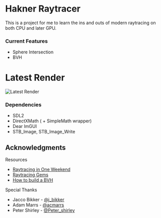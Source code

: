 # Hakner Raytracer
This is a project for me to learn the ins and outs of modern raytracing on both CPU and later GPU.

### Current Features
* Sphere Intersection
* BVH

# Latest Render

![Latest Render](../master/Hakner/Render.jpg?)

### Dependencies
* SDL2
* DirectXMath ( + SimpleMath wrapper)
* Dear ImGUI
* STB_Image, STB_Image_Write

## Acknowledgments

Resources
* [Raytracing in One Weekend](https://raytracing.github.io/)
* [Raytracing Gems](https://www.realtimerendering.com/raytracinggems/)
* [How to build a BVH](https://jacco.ompf2.com/2022/04/13/how-to-build-a-bvh-part-1-basics/)

Special Thanks
* Jacco Bikker - [@j_bikker](https://twitter.com/j_bikker)
* Adam Marrs - [@acmarrs](https://twitter.com/acmarrs)
* Peter Shirley - [@Peter_shirley](https://twitter.com/peter_shirley)
